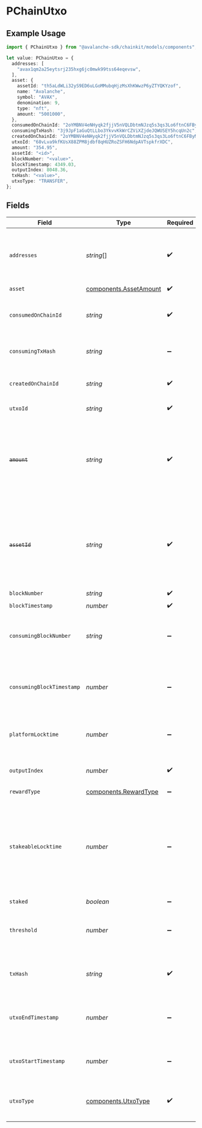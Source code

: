# PChainUtxo

## Example Usage

```typescript
import { PChainUtxo } from "@avalanche-sdk/chainkit/models/components";

let value: PChainUtxo = {
  addresses: [
    "avax1qm2a25eytsrj235hxg6jc0mwk99tss64eqevsw",
  ],
  asset: {
    assetId: "th5aLdWLi32yS9ED6uLGoMMubqHjzMsXhKWwzP6yZTYQKYzof",
    name: "Avalanche",
    symbol: "AVAX",
    denomination: 9,
    type: "nft",
    amount: "5001000",
  },
  consumedOnChainId: "2oYMBNV4eNHyqk2fjjV5nVQLDbtmNJzq5s3qs3Lo6ftnC6FByM",
  consumingTxHash: "3j9JpF1aGuQtLLbo3YkvvKkWrCZViXZjdeJQWUSEY5hcqUn2c",
  createdOnChainId: "2oYMBNV4eNHyqk2fjjV5nVQLDbtmNJzq5s3qs3Lo6ftnC6FByM",
  utxoId: "68vLva9kfKUsX88ZPM8jdbf8qHUZRoZSFH6NdpAVTspkfrXDC",
  amount: "354.95",
  assetId: "<id>",
  blockNumber: "<value>",
  blockTimestamp: 4349.03,
  outputIndex: 8048.36,
  txHash: "<value>",
  utxoType: "TRANSFER",
};
```

## Fields

| Field                                                                                                                                         | Type                                                                                                                                          | Required                                                                                                                                      | Description                                                                                                                                   | Example                                                                                                                                       |
| --------------------------------------------------------------------------------------------------------------------------------------------- | --------------------------------------------------------------------------------------------------------------------------------------------- | --------------------------------------------------------------------------------------------------------------------------------------------- | --------------------------------------------------------------------------------------------------------------------------------------------- | --------------------------------------------------------------------------------------------------------------------------------------------- |
| `addresses`                                                                                                                                   | *string*[]                                                                                                                                    | :heavy_check_mark:                                                                                                                            | Addresses that are eligible to sign the consumption of this output.                                                                           | [<br/>"avax1qm2a25eytsrj235hxg6jc0mwk99tss64eqevsw"<br/>]                                                                                     |
| `asset`                                                                                                                                       | [components.AssetAmount](../../models/components/assetamount.md)                                                                              | :heavy_check_mark:                                                                                                                            | N/A                                                                                                                                           |                                                                                                                                               |
| `consumedOnChainId`                                                                                                                           | *string*                                                                                                                                      | :heavy_check_mark:                                                                                                                            | Blockchain ID on which this output is consumed on.                                                                                            | 2oYMBNV4eNHyqk2fjjV5nVQLDbtmNJzq5s3qs3Lo6ftnC6FByM                                                                                            |
| `consumingTxHash`                                                                                                                             | *string*                                                                                                                                      | :heavy_minus_sign:                                                                                                                            | Transaction ID that consumed this output.                                                                                                     | 3j9JpF1aGuQtLLbo3YkvvKkWrCZViXZjdeJQWUSEY5hcqUn2c                                                                                             |
| `createdOnChainId`                                                                                                                            | *string*                                                                                                                                      | :heavy_check_mark:                                                                                                                            | Blockchain ID on which this output is created on.                                                                                             | 2oYMBNV4eNHyqk2fjjV5nVQLDbtmNJzq5s3qs3Lo6ftnC6FByM                                                                                            |
| `utxoId`                                                                                                                                      | *string*                                                                                                                                      | :heavy_check_mark:                                                                                                                            | UTXO ID for this output.                                                                                                                      | 68vLva9kfKUsX88ZPM8jdbf8qHUZRoZSFH6NdpAVTspkfrXDC                                                                                             |
| ~~`amount`~~                                                                                                                                  | *string*                                                                                                                                      | :heavy_check_mark:                                                                                                                            | : warning: ** DEPRECATED **: This will be removed in a future release, please migrate away from it as soon as possible.                       |                                                                                                                                               |
| ~~`assetId`~~                                                                                                                                 | *string*                                                                                                                                      | :heavy_check_mark:                                                                                                                            | : warning: ** DEPRECATED **: This will be removed in a future release, please migrate away from it as soon as possible.                       |                                                                                                                                               |
| `blockNumber`                                                                                                                                 | *string*                                                                                                                                      | :heavy_check_mark:                                                                                                                            | N/A                                                                                                                                           |                                                                                                                                               |
| `blockTimestamp`                                                                                                                              | *number*                                                                                                                                      | :heavy_check_mark:                                                                                                                            | N/A                                                                                                                                           |                                                                                                                                               |
| `consumingBlockNumber`                                                                                                                        | *string*                                                                                                                                      | :heavy_minus_sign:                                                                                                                            | Block height in which the transaction consuming this UTXO was included                                                                        |                                                                                                                                               |
| `consumingBlockTimestamp`                                                                                                                     | *number*                                                                                                                                      | :heavy_minus_sign:                                                                                                                            | Timestamp in seconds at which this UTXO is used in a consuming transaction                                                                    |                                                                                                                                               |
| `platformLocktime`                                                                                                                            | *number*                                                                                                                                      | :heavy_minus_sign:                                                                                                                            | Timestamp in seconds after which this UTXO can be consumed                                                                                    |                                                                                                                                               |
| `outputIndex`                                                                                                                                 | *number*                                                                                                                                      | :heavy_check_mark:                                                                                                                            | The index of the UTXO in the transaction                                                                                                      |                                                                                                                                               |
| `rewardType`                                                                                                                                  | [components.RewardType](../../models/components/rewardtype.md)                                                                                | :heavy_minus_sign:                                                                                                                            | N/A                                                                                                                                           |                                                                                                                                               |
| `stakeableLocktime`                                                                                                                           | *number*                                                                                                                                      | :heavy_minus_sign:                                                                                                                            | Timestamp in seconds before which a UTXO can only be used for staking transactions. After stakeable locktime, a UTXO can be used for anything |                                                                                                                                               |
| `staked`                                                                                                                                      | *boolean*                                                                                                                                     | :heavy_minus_sign:                                                                                                                            | N/A                                                                                                                                           |                                                                                                                                               |
| `threshold`                                                                                                                                   | *number*                                                                                                                                      | :heavy_minus_sign:                                                                                                                            | The minimum number of signatures required to spend this UTXO                                                                                  |                                                                                                                                               |
| `txHash`                                                                                                                                      | *string*                                                                                                                                      | :heavy_check_mark:                                                                                                                            | The hash of the transaction that created this UTXO                                                                                            |                                                                                                                                               |
| `utxoEndTimestamp`                                                                                                                            | *number*                                                                                                                                      | :heavy_minus_sign:                                                                                                                            | Timestamp in seconds after which the staked UTXO will be unlocked.                                                                            |                                                                                                                                               |
| `utxoStartTimestamp`                                                                                                                          | *number*                                                                                                                                      | :heavy_minus_sign:                                                                                                                            | Timestamp in seconds at which the staked UTXO was locked.                                                                                     |                                                                                                                                               |
| `utxoType`                                                                                                                                    | [components.UtxoType](../../models/components/utxotype.md)                                                                                    | :heavy_check_mark:                                                                                                                            | Indicates whether the UTXO is staked or transferable                                                                                          |                                                                                                                                               |